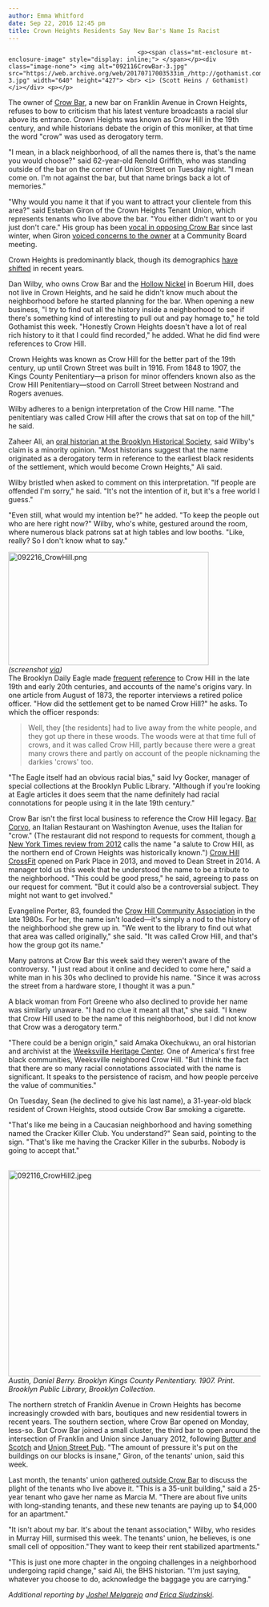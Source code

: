 ```yaml
---
author: Emma Whitford
date: Sep 22, 2016 12:45 pm
title: Crown Heights Residents Say New Bar's Name Is Racist
---
```


	
										<p><span class="mt-enclosure mt-enclosure-image" style="display: inline;"> </span></p><div class="image-none"> <img alt="092116CrowBar-3.jpg" src="https://web.archive.org/web/20170717003533im_/http://gothamist.com/attachments/nyc_ewhitford/092116CrowBar-3.jpg" width="640" height="427"> <br> <i> (Scott Heins / Gothamist) </i></div> <p></p>

<p>The owner of <a href="https://web.archive.org/web/20170717003533/https://www.dnainfo.com/new-york/20160916/crown-heights/crow-bar-opens-this-week-on-franklin-avenue-crown-heights">Crow Bar</a>, a new bar on Franklin Avenue in Crown Heights, refuses to bow to criticism that his latest venture broadcasts a racial slur above its entrance. Crown Heights was known as Crow Hill in the 19th century, and while historians debate the origin of this moniker, at that time the word &quot;crow&quot; was used as derogatory term. </p>

<p>&quot;I mean, in a black neighborhood, of all the names there is, that&apos;s the name you would choose?&quot; said 62-year-old Renold Griffith, who was standing outside of the bar on the corner of Union Street on Tuesday night. &quot;I mean come on. I&apos;m not against the bar, but that name brings back a lot of memories.&quot; </p>

<p>&quot;Why would you name it that if you want to attract your clientele from this area?&quot; said Esteban Giron of the Crown Heights Tenant Union, which represents tenants who live above the bar. &quot;You either didn&apos;t want to or you just don&apos;t care.&quot; His group has been <a href="https://web.archive.org/web/20170717003533/https://www.facebook.com/CrownHeightsTenantUnion/posts/1766973610215670">vocal in opposing Crow Bar</a> since last winter, when Giron <a href="https://web.archive.org/web/20170717003533/https://www.youtube.com/watch?v=MNZAJWRIxyo&amp;feature=share">voiced concerns to the owner</a> at a Community Board meeting. </p>

<p>Crown Heights is predominantly black, though its demographics <a href="https://web.archive.org/web/20170717003533/http://www.nytimes.com/2015/06/21/realestate/crown-heights-brooklyn-where-stoop-life-still-thrives.html">have shifted</a> in recent years.</p>

<p>Dan Wilby, who owns Crow Bar and the <a href="https://web.archive.org/web/20170717003533/http://www.hollownickel.com/">Hollow Nickel</a> in Boerum Hill, does not live in Crown Heights, and he said he didn&apos;t know much about the neighborhood before he started planning for the bar. When opening a new business, &quot;I try to find out all the history inside a neighborhood to see if there&apos;s something kind of interesting to pull out and pay homage to,&quot; he told Gothamist this week. &quot;Honestly Crown Heights doesn&apos;t have a lot of real rich history to it that I could find recorded,&quot; he added. What he did find were references to Crow Hill. </p>

<p>Crown Heights was known as Crow Hill for the better part of the 19th century, up until Crown Street was built in 1916. From 1848 to 1907, the Kings County Penitentiary&#x2014;a prison for minor offenders known also as the Crow Hill Penitentiary&#x2014;stood on Carroll Street between Nostrand and Rogers avenues. </p>

<p>Wilby adheres to a benign interpretation of the Crow Hill name. &quot;The penitentiary was called Crow Hill after the crows that sat on top of the hill,&quot; he said. </p>

<p>Zaheer Ali, an <a href="https://web.archive.org/web/20170717003533/http://www.zaheerali.com/bio/">oral historian at the Brooklyn Historical Society</a>, said Wilby&apos;s claim is a minority opinion. &quot;Most historians suggest that the name originated as a derogatory term in reference to the earliest black residents of the settlement, which would become Crown Heights,&quot; Ali said. </p>

<p>Wilby bristled when asked to comment on this interpretation. &quot;If people are offended I&apos;m sorry,&quot; he said. &quot;It&apos;s not the intention of it, but it&apos;s a free world I guess.&quot; </p>

<p>&quot;Even still, what would my intention be?&quot; he added. &quot;To keep the people out who are here right now?&quot; Wilby, who&apos;s white, gestured around the room, where numerous black patrons sat at high tables and low booths. &quot;Like, really? So I don&apos;t know what to say.&quot; </p>

<p><span class="mt-enclosure mt-enclosure-image" style="display: inline;"> </span></p><div class="image-right"> <img alt="092216_CrowHill.png" src="https://web.archive.org/web/20170717003533im_/http://gothamist.com/attachments/nyc_ewhitford/092216_CrowHill.png" width="400" height="226"> <br> <i style=" width:400px; ;display:block"> (screenshot <a href="https://web.archive.org/web/20170717003533/http://bklyn.newspapers.com/image/50390418/?terms=%22crow%2Bhill%22">via</a>)</i></div> The Brooklyn Daily Eagle made <a href="https://web.archive.org/web/20170717003533/http://bklyn.newspapers.com/image/50445971/?terms=%22crow%2Bhill%22">frequent</a> <a href="https://web.archive.org/web/20170717003533/http://bklyn.newspapers.com/image/52696387/?terms=%22crow%2Bhill%22">reference</a> to Crow Hill in the late 19th and early 20th centuries, and accounts of the name&apos;s origins vary. In one article from August of 1873, the reporter interviews a retired police officer. &quot;How did the settlement get to be named Crow Hill?&quot; he asks. To which the officer responds: <p></p>

<blockquote>Well, they [the residents] had to live away from the white people, and they got up there in these woods. The woods were at that time full of crows, and it was called Crow Hill, partly because there were a great many crows there and partly on account of the people nicknaming the darkies &apos;crows&apos; too.</blockquote>

<p>&quot;The Eagle itself had an obvious racial bias,&quot; said Ivy Gocker, manager of special collections at the Brooklyn Public Library. &quot;Although if you&apos;re looking at Eagle articles it does seem that the name definitely had racial connotations for people using it in the late 19th century.&quot; </p>

<p>Crow Bar isn&apos;t the first local business to reference the Crow Hill legacy. <a href="https://web.archive.org/web/20170717003533/http://www.barcorvo.com/">Bar Corvo</a>, an Italian Restaurant on Washington Avenue, uses the Italian for &quot;crow.&quot; (The restaurant did not respond to requests for comment, though <a href="https://web.archive.org/web/20170717003533/http://www.nytimes.com/2012/05/30/dining/reviews/bar-corvo-in-crown-heights-brooklyn.html">a New York Times review from 2012</a> calls the name &quot;a salute to Crow Hill, as the northern end of Crown Heights was historically known.&quot;) <a href="https://web.archive.org/web/20170717003533/http://www.crowhillcrossfit.com/">Crow Hill CrossFit</a> opened on Park Place in 2013, and moved to Dean Street in 2014. A manager told us this week that he understood the name to be a tribute to the neighborhood. &quot;This could be good press,&quot; he said, agreeing to pass on our request for comment. &quot;But it could also be a controversial subject. They might not want to get involved.&quot; </p>

<p>Evangeline Porter, 83, founded the <a href="https://web.archive.org/web/20170717003533/http://crowhillcommunity.org/">Crow Hill Community Association</a> in the late 1980s. For her, the name isn&apos;t loaded&#x2014;it&apos;s simply a nod to the history of the neighborhood she grew up in. &quot;We went to the library to find out what that area was called originally,&quot; she said. &quot;It was called Crow Hill, and that&apos;s how the group got its name.&quot; </p>

<p>Many patrons at Crow Bar this week said they weren&apos;t aware of the controversy. &quot;I just read about it online and decided to come here,&quot; said a white man in his 30s who declined to provide his name. &quot;Since it was across the street from a hardware store, I thought it was a pun.&quot; </p>

<p>A black woman from Fort Greene who also declined to provide her name was similarly unaware. &quot;I had no clue it meant all that,&quot; she said. &quot;I knew that Crow Hill used to be the name of this neighborhood, but I did not know that Crow was a derogatory term.&quot; </p>

<p>&quot;There could be a benign origin,&quot; said Amaka Okechukwu, an oral historian and archivist at the <a href="https://web.archive.org/web/20170717003533/http://www.weeksvillesociety.org/">Weeksville Heritage Center</a>. One of America&apos;s first free black communities, Weeksville neighbored Crow Hill. &quot;But I think the fact that there are so many racial connotations associated with the name is significant. It speaks to the persistence of racism, and how people perceive the value of communities.&quot;</p>

<p>On Tuesday, Sean (he declined to give his last name), a 31-year-old black resident of Crown Heights, stood outside Crow Bar smoking a cigarette. </p>

<p>&quot;That&apos;s like me being in a Caucasian neighborhood and having something named the Cracker Killer Club. You understand?&quot; Sean said, pointing to the sign. &quot;That&apos;s like me having the Cracker Killer in the suburbs. Nobody is going to accept that.&quot; <br>
 <br>
<span class="mt-enclosure mt-enclosure-image" style="display: inline;"> </span></p><div class="image-none"> <img alt="092116_CrowHill2.jpeg" src="https://web.archive.org/web/20170717003533im_/http://gothamist.com/attachments/nyc_ewhitford/092116_CrowHill2.jpeg" width="640" height="411"> <br> <i>Austin, Daniel Berry. Brooklyn Kings County Penitentiary. 1907. Print. Brooklyn Public Library, Brooklyn Collection.</i></div>  <p></p>

<p>The northern stretch of Franklin Avenue in Crown Heights has become increasingly crowded with bars, boutiques and new residential towers in recent years. The southern section, where Crow Bar opened on Monday, less-so. But Crow Bar joined a small cluster, the third bar to open around the intersection of Franklin and Union since January 2012, following <a href="https://web.archive.org/web/20170717003533/http://gothamist.com/2015/02/06/butter_scotch_crown_heights.php#photo-1">Butter and Scotch</a> and <a href="https://web.archive.org/web/20170717003533/https://www.facebook.com/Union-Street-Pub-1687564788152268/">Union Street Pub</a>. &quot;The amount of pressure it&apos;s put on the buildings on our blocks is insane,&quot; Giron, of the tenants&apos; union, said this week.</p>

<p>Last month, the tenants&apos; union <a href="https://web.archive.org/web/20170717003533/http://gothamist.com/2016/08/14/crown_heights_protest.php#photo-1">gathered outside Crow Bar</a> to discuss the plight of the tenants who live above it. &quot;This is a 35-unit building,&quot; said a 25-year tenant who gave her name as Marcia M. &quot;There are about five units with long-standing tenants, and these new tenants are paying up to $4,000 for an apartment.&quot;</p>

<p>&quot;It isn&apos;t about my bar. It&apos;s about the tenant association,&quot; Wilby, who resides in Murray Hill, surmised this week. The tenants&apos; union, he believes, is one small cell of opposition.&quot;They want to keep their rent stabilized apartments.&quot;  </p>

<p>&quot;This is just one more chapter in the ongoing challenges in a neighborhood undergoing rapid change,&quot; said Ali, the BHS historian. &quot;I&apos;m just saying, whatever you choose to do, acknowledge the baggage you are carrying.&quot; </p>

<p><em>Additional reporting by <a href="https://web.archive.org/web/20170717003533/https://twitter.com/Joshel_Mel">Joshel Melgarejo</a> and <a href="https://web.archive.org/web/20170717003533/https://twitter.com/ericasiudzinski">Erica Siudzinski</a>.</em> </p>					
										
									
				